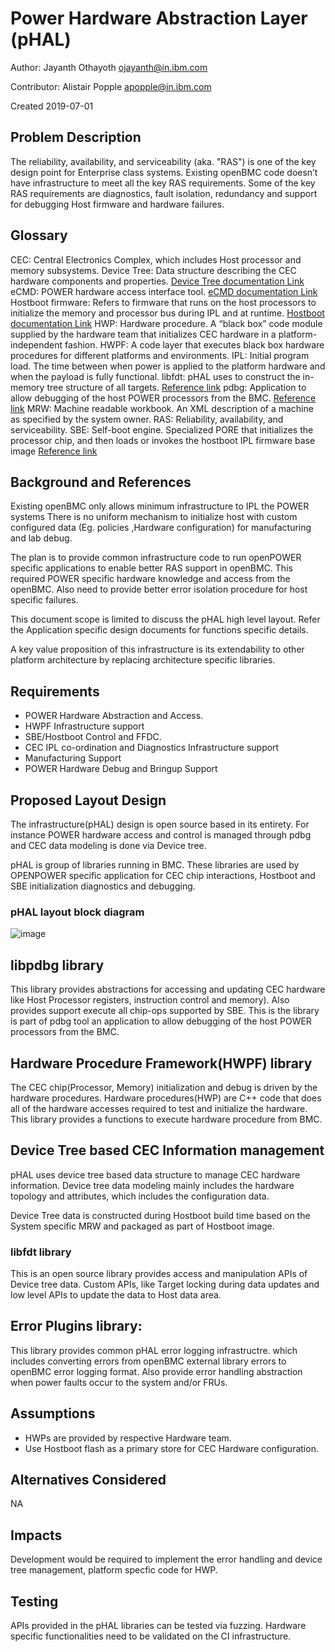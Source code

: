 # Power Hardware Abstraction Layer (pHAL)

Author: Jayanth Othayoth <ojayanth@in.ibm.com>

Contributor: Alistair Popple <apopple@in.ibm.com>

Created 2019-07-01

## Problem Description
The reliability, availability, and serviceability (aka. "RAS") is one of the key
design point for Enterprise class systems. Existing openBMC code doesn’t have 
infrastructure to meet all the key RAS requirements. Some of the key RAS 
requirements are diagnostics, fault isolation, redundancy and support for
debugging Host firmware and hardware failures.

## Glossary
CEC: Central Electronics Complex, which includes Host processor and memory
subsystems.
Device Tree: Data structure describing the CEC hardware components and properties.
[Device Tree documentation Link]("https://elinux.org/Device_Tree_Reference")
eCMD: POWER hardware access interface tool.
[eCMD documentation Link]("https://github.com/open-power/eCMD")
Hostboot firmware: Refers to firmware that runs on the host processors to
initialize the memory and processor bus during IPL and at runtime.
[Hostboot documentation Link]("https://github.com/open-power/docs/blob/master/hostboot/HostBoot_PG.md")
HWP: Hardware procedure. A “black box” code module supplied by the hardware
team that initializes CEC hardware in a platform-independent fashion.
HWPF: A code layer that executes black box hardware procedures for different
platforms and environments.
IPL: Initial program load. The time between when power is applied to the
platform hardware and when the payload is fully functional.
libfdt: pHAL uses to construct the in-memory tree structure of all targets.
[Reference link]("https://github.com/dgibson/dtc")
pdbg: Application to allow debugging of the host POWER processors from the BMC.
[Reference link]("https://github.com/open-power/pdbg")
MRW: Machine readable workbook. An XML description of a machine as specified
by the system owner.
RAS: Reliability, availability, and serviceability.
SBE: Self-boot engine. Specialized PORE that initializes the processor chip,
and then loads or invokes the hostboot IPL firmware base image
[Reference link]("https://github.com/open-power/sbe")

## Background and References
Existing openBMC only allows minimum infrastructure to IPL the POWER systems
There is no uniform mechanism to initialize host with custom configured data
(Eg. policies ,Hardware configuration) for manufacturing and lab debug. 

The plan is to provide common infrastructure code to run openPOWER specific
applications to enable better RAS support in openBMC. This required POWER
specific hardware knowledge and access from the openBMC. Also need to provide
better error isolation procedure for host specific failures.

This document scope is limited to discuss the pHAL high level layout.
Refer the Application specific design documents for functions specific details.

A key value proposition of this infrastructure is its extendability to other
platform architecture by replacing architecture specific libraries.

## Requirements
- POWER Hardware Abstraction and Access.
- HWPF Infrastructure support 
- SBE/Hostboot Control and FFDC.
- CEC IPL co-ordination and Diagnostics Infrastructure support
- Manufacturing Support
- POWER Hardware Debug and Bringup Support

## Proposed Layout Design
The infrastructure(pHAL) design is open source based in its entirety. For instance
POWER hardware access and control is managed through pdbg and CEC data modeling
is done via  Device tree.

pHAL is group of libraries running in BMC. These libraries are used by OPENPOWER
specific application for CEC chip interactions, Hostboot and SBE initialization
diagnostics and debugging.

### pHAL layout block diagram
![image](https://user-images.githubusercontent.com/12947151/60520075-61558200-9d02-11e9-9f43-d81364115388.png)

## libpdbg library
This library provides abstractions for accessing and updating CEC hardware like
Host Processor registers, instruction control and memory). Also provides support
execute all chip-ops supported by SBE. This is the library is part of pdbg tool
an application to allow debugging of the host POWER processors from the BMC.

## Hardware Procedure Framework(HWPF) library
The CEC chip(Processor, Memory) initialization and debug is driven by the
hardware procedures. Hardware procedures(HWP) are C++ code that does all of the
hardware accesses required to test and initialize the hardware. This library
provides a functions to execute hardware procedure from BMC.

## Device Tree based CEC Information management
pHAL uses device tree based data structure to manage CEC hardware information.
Device tree data modeling mainly includes the hardware topology and attributes,
which includes the configuration data.

Device Tree data is constructed during Hostboot build time based on the System
specific MRW and packaged as part of Hostboot image.

### libfdt library
This is an open source library provides access and manipulation APIs of Device
tree data. Custom APIs, like Target locking during data updates and low level
APIs to update the data to Host data area.

## Error Plugins library:
This library provides common pHAL error logging infrastructre. which includes
converting errors from openBMC external library errors to openBMC error logging
format. Also provide error handling abstraction when power faults occur to the
system and/or FRUs.

## Assumptions
- HWPs are provided by respective Hardware team.
- Use Hostboot flash as a primary store for CEC Hardware configuration.

## Alternatives Considered
NA

## Impacts
Development would be required to implement the error handling and device tree
management, platform specfic code for HWP.

## Testing
APIs provided in the pHAL libraries can be tested via fuzzing.
Hardware specific functionalities need to be validated on the CI infrastructure.
